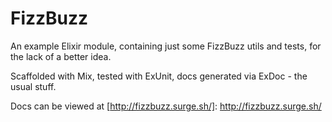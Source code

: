 # FizzBuzz
An example Elixir module, containing just some FizzBuzz utils and tests, for the lack of a better idea.

Scaffolded with Mix, tested with ExUnit, docs generated via ExDoc - the usual stuff.

Docs can be viewed at [http://fizzbuzz.surge.sh/]: http://fizzbuzz.surge.sh/
